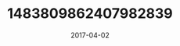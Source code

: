 ---
title: "1483809862407982839"
image: "2017-04-02 13.32.21 1483809862407982839_46248401"
date: "2017-04-02"
type: "photo"
---